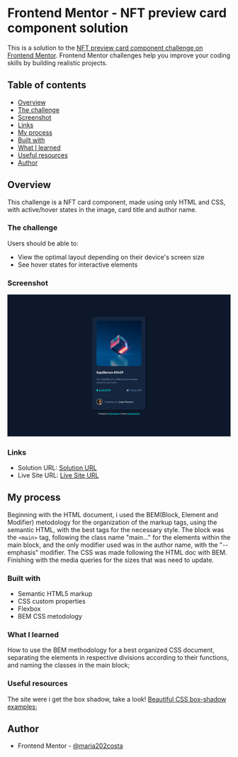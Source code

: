 # Frontend Mentor - NFT preview card component solution

This is a solution to the [NFT preview card component challenge on Frontend Mentor](https://www.frontendmentor.io/challenges/nft-preview-card-component-SbdUL_w0U). Frontend Mentor challenges help you improve your coding skills by building realistic projects.

## Table of contents

- [Overview](#overview)
- [The challenge](#the-challenge)
- [Screenshot](#screenshot)
- [Links](#links)
- [My process](#my-process)
- [Built with](#built-with)
- [What I learned](#what-i-learned)
- [Useful resources](#useful-resources)
- [Author](#author)

## Overview

This challenge is a NFT card component, made using only HTML and CSS, with active/hover states in the image, card title and author name.

### The challenge

Users should be able to:

- View the optimal layout depending on their device's screen size
- See hover states for interactive elements

### Screenshot

![The project screenshot](image.png)

### Links

- Solution URL: [Solution URL]()
- Live Site URL: [Live Site URL]()

## My process

Beginning with the HTML document, i used the BEM(Block, Element and Modifier) metodology for the organization of the markup tags, using the semantic HTML, with the best tags for the necessary style. The block was the `<main>` tag, following the class name "main..." for the elements within the main block, and the only modifier used was in the author name, with the "--emphasis" modifier. The CSS was made following the HTML doc with BEM. Finishing with the media queries for the sizes that was need to update.

### Built with

- Semantic HTML5 markup
- CSS custom properties
- Flexbox
- BEM CSS metodology

### What I learned

How to use the BEM methodology for a best organized CSS document, separating the elements in respective divisions according to their functions, and naming the classes in the main block;

### Useful resources

The site were i get the box shadow, take a look!
[Beautiful CSS box-shadow examples](https://getcssscan.com/css-box-shadow-examples);

## Author

- Frontend Mentor - [@maria202costa](https://www.frontendmentor.io/profile/maria202costa)
